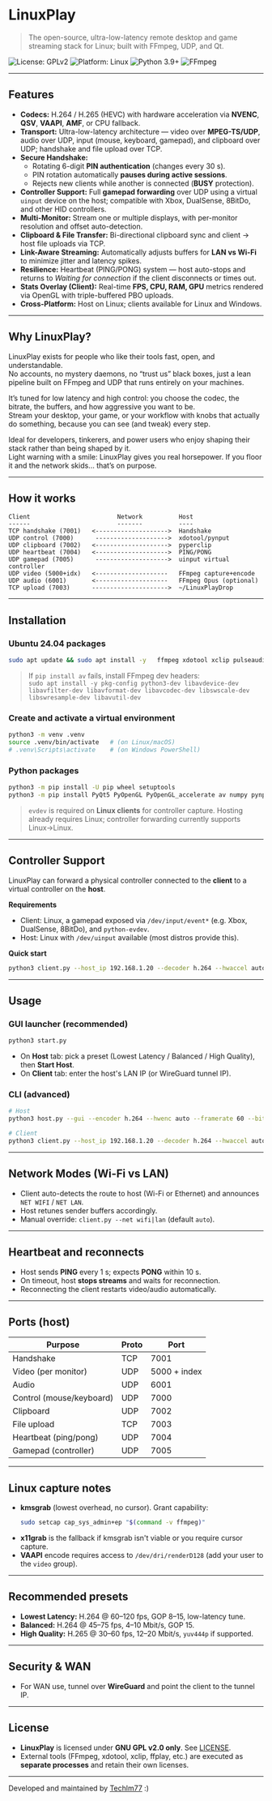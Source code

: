 # LinuxPlay

> The open-source, ultra-low-latency remote desktop and game streaming stack for Linux; built with FFmpeg, UDP, and Qt.

![License: GPLv2](https://img.shields.io/badge/License-GPLv2-blue.svg)
![Platform: Linux](https://img.shields.io/badge/Platform-Linux-green.svg)
![Python 3.9+](https://img.shields.io/badge/Python-3.9%2B-blue)
![FFmpeg](https://img.shields.io/badge/FFmpeg-Required-critical)

---

## Features

- **Codecs:** H.264 / H.265 (HEVC) with hardware acceleration via **NVENC**, **QSV**, **VAAPI**, **AMF**, or CPU fallback.
- **Transport:** Ultra-low-latency architecture — video over **MPEG-TS/UDP**, audio over UDP, input (mouse, keyboard, gamepad), and clipboard over UDP; handshake and file upload over TCP.
- **Secure Handshake:**
  - Rotating 6-digit **PIN authentication** (changes every 30 s).
  - PIN rotation automatically **pauses during active sessions**.
  - Rejects new clients while another is connected (**BUSY** protection).
- **Controller Support:** Full **gamepad forwarding** over UDP using a virtual `uinput` device on the host; compatible with Xbox, DualSense, 8BitDo, and other HID controllers.
- **Multi-Monitor:** Stream one or multiple displays, with per-monitor resolution and offset auto-detection.
- **Clipboard & File Transfer:** Bi-directional clipboard sync and client → host file uploads via TCP.
- **Link-Aware Streaming:** Automatically adjusts buffers for **LAN vs Wi-Fi** to minimize jitter and latency spikes.
- **Resilience:** Heartbeat (PING/PONG) system — host auto-stops and returns to *Waiting for connection* if the client disconnects or times out.
- **Stats Overlay (Client):** Real-time **FPS, CPU, RAM, GPU** metrics rendered via OpenGL with triple-buffered PBO uploads.
- **Cross-Platform:** Host on Linux; clients available for Linux and Windows.

---

## Why LinuxPlay?

LinuxPlay exists for people who like their tools fast, open, and understandable.  
No accounts, no mystery daemons, no “trust us” black boxes, just a lean pipeline built on FFmpeg and UDP that runs entirely on your machines.

It’s tuned for low latency and high control: you choose the codec, the bitrate, the buffers, and how aggressive you want to be.  
Stream your desktop, your game, or your workflow with knobs that actually do something, because you can see (and tweak) every step.

Ideal for developers, tinkerers, and power users who enjoy shaping their stack rather than being shaped by it.  
Light warning with a smile: LinuxPlay gives you real horsepower. If you floor it and the network skids... that’s on purpose.

---

## How it works

```
Client                        Network          Host
------                        -------          ----
TCP handshake (7001)   <-------------------->  Handshake
UDP control (7000)      -------------------->  xdotool/pynput
UDP clipboard (7002)   <-------------------->  pyperclip
UDP heartbeat (7004)   <-------------------->  PING/PONG
UDP gamepad (7005)      -------------------->  uinput virtual controller
UDP video (5000+idx)   <--------------------   FFmpeg capture+encode
UDP audio (6001)       <--------------------   FFmpeg Opus (optional)
TCP upload (7003)      --------------------->  ~/LinuxPlayDrop
```

---

## Installation

### Ubuntu 24.04 packages
```bash
sudo apt update && sudo apt install -y   ffmpeg xdotool xclip pulseaudio-utils libcap2-bin wireguard-tools qrencode   python3 python3-venv python3-pip libgl1 python3-evdev
```
> If `pip install av` fails, install FFmpeg dev headers:  
> `sudo apt install -y pkg-config python3-dev libavdevice-dev libavfilter-dev libavformat-dev libavcodec-dev libswscale-dev libswresample-dev libavutil-dev`

### Create and activate a virtual environment
```bash
python3 -m venv .venv
source .venv/bin/activate   # (on Linux/macOS)
# .venv\Scripts\activate    # (on Windows PowerShell)
```

### Python packages
```bash
python3 -m pip install -U pip wheel setuptools
python3 -m pip install PyQt5 PyOpenGL PyOpenGL_accelerate av numpy pynput pyperclip psutil evdev
```
> `evdev` is required on **Linux clients** for controller capture. Hosting already requires Linux; controller forwarding currently supports Linux→Linux.

---

## Controller Support

LinuxPlay can forward a physical controller connected to the **client** to a virtual controller on the **host**.

**Requirements**
- Client: Linux, a gamepad exposed via `/dev/input/event*` (e.g. Xbox, DualSense, 8BitDo), and `python-evdev`.
- Host: Linux with `/dev/uinput` available (most distros provide this).

**Quick start**
```bash
python3 client.py --host_ip 192.168.1.20 --decoder h.264 --hwaccel auto --gamepad enable
```

---

## Usage

### GUI launcher (recommended)
```bash
python3 start.py
```
- On **Host** tab: pick a preset (Lowest Latency / Balanced / High Quality), then **Start Host**.
- On **Client** tab: enter the host's LAN IP (or WireGuard tunnel IP).

### CLI (advanced)
```bash
# Host
python3 host.py --gui --encoder h.264 --hwenc auto --framerate 60 --bitrate 8M --audio enable --gop 15 --pix_fmt yuv420p

# Client
python3 client.py --host_ip 192.168.1.20 --decoder h.264 --hwaccel auto --audio enable --monitor 0 --gamepad enable --debug
```

---

## Network Modes (Wi-Fi vs LAN)
- Client auto-detects the route to host (Wi-Fi or Ethernet) and announces `NET WIFI` / `NET LAN`.
- Host retunes sender buffers accordingly.
- Manual override: `client.py --net wifi|lan` (default `auto`).

---

## Heartbeat and reconnects
- Host sends **PING** every 1 s; expects **PONG** within 10 s.
- On timeout, host **stops streams** and waits for reconnection.
- Reconnecting the client restarts video/audio automatically.

---

## Ports (host)
| Purpose                    | Proto | Port           |
|---------------------------|-------|----------------|
| Handshake                 | TCP   | 7001           |
| Video (per monitor)       | UDP   | 5000 + index   |
| Audio                     | UDP   | 6001           |
| Control (mouse/keyboard)  | UDP   | 7000           |
| Clipboard                 | UDP   | 7002           |
| File upload               | TCP   | 7003           |
| Heartbeat (ping/pong)     | UDP   | 7004           |
| Gamepad (controller)      | UDP   | 7005           |

---

## Linux capture notes
- **kmsgrab** (lowest overhead, no cursor). Grant capability:
  ```bash
  sudo setcap cap_sys_admin+ep "$(command -v ffmpeg)"
  ```
- **x11grab** is the fallback if kmsgrab isn't viable or you require cursor capture.
- **VAAPI** encode requires access to `/dev/dri/renderD128` (add your user to the `video` group).

---

## Recommended presets
- **Lowest Latency:** H.264 @ 60–120 fps, GOP 8–15, low-latency tune.
- **Balanced:** H.264 @ 45–75 fps, 4–10 Mbit/s, GOP 15.
- **High Quality:** H.265 @ 30–60 fps, 12–20 Mbit/s, `yuv444p` if supported.

---

## Security & WAN
- For WAN use, tunnel over **WireGuard** and point the client to the tunnel IP.

---

## License
- **LinuxPlay** is licensed under **GNU GPL v2.0 only**. See [LICENSE](./LICENSE).
- External tools (FFmpeg, xdotool, xclip, ffplay, etc.) are executed as **separate processes** and retain their own licenses.

---

Developed and maintained by [Techlm77](https://github.com/Techlm77) :)
